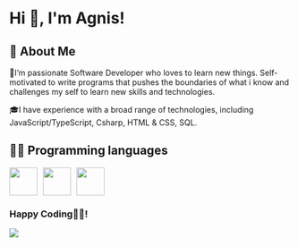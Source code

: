 
# Hi 👋, I'm Agnis!

## 🚀 About Me
🌱I’m passionate Software Developer who loves to learn new things. 
Self-motivated to write programs that pushes the boundaries of what i know and challenges my self to learn new skills and technologies.

🎓I have experience with a broad range of technologies, including JavaScript/TypeScript, Csharp, HTML & CSS, SQL.

## 👨‍💻 Programming languages
<div style="display: flex;">
    <img src="https://cdn.jsdelivr.net/npm/programming-languages-logos/src/javascript/javascript.png" height="50" style="margin-right: 10px;">
    <img src="https://raw.githubusercontent.com/bablubambal/All_logo_and_pictures/1ac69ce5fbc389725f16f989fa53c62d6e1b4883/programming%20languages/typescript.svg" height="50" style="margin-right: 10px;">
    <img src="https://static-00.iconduck.com/assets.00/c-sharp-c-icon-456x512-9sej0lrz.png" height="50">
</div>

### Happy Coding👨‍💻!
<a href="https://www.linkedin.com/in/agnis-lukacovs-308004246/" target="_blank">
        <img src="https://img.shields.io/badge/LinkedIn-0077B5?style=for-the-badge&logo=linkedin&logoColor=white">
    </a>
